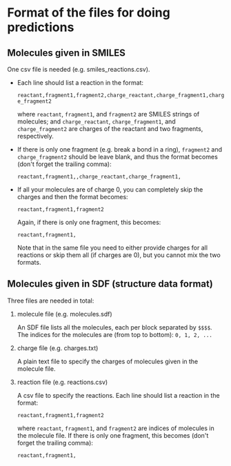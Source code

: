# Format of the files for doing predictions

## Molecules given in SMILES

One csv file is needed (e.g. smiles_reactions.csv). 

- Each line should list a reaction in the format: 

    ```reactant,fragment1,fragment2,charge_reactant,charge_fragment1,charge_fragment2```
    
    where `reactant`, `fragment1`, and `fragment2` are SMILES strings of molecules; and 
    `charge_reactant`, `charge_fragment1`, and `charge_fragment2` are charges of the
     reactant and two fragments, respectively. 
    
- If there is only one fragment (e.g. break a bond in a ring), `fragment2` and 
    `charge_fragment2` should be leave blank, and thus the format becomes 
    (don't forget the trailing comma):
    
    ```reactant,fragment1,,charge_reactant,charge_fragment1,```

- If all your molecules are of charge 0, you can completely skip the charges and then 
    the format becomes:
    
    ```reactant,fragment1,fragment2```
    
    Again, if there is only one fragment, this becomes:
    
    ```reactant,fragment1,```
    
    Note that in the same file you need to either provide charges for all reactions or
    skip them all (if charges are 0), but you cannot mix the two formats.
    
 
 ## Molecules given in SDF (structure data format)

Three files are needed in total:

1. molecule file (e.g. molecules.sdf)

    An SDF file lists all the molecules, each per block separated by `$$$$`. The
    indices for the molecules are (from top to bottom): `0, 1, 2, ...`

2. charge file (e.g. charges.txt) 

    A plain text file to specify the charges of molecules given in the molecule file. 

3. reaction file (e.g. reactions.csv) 

    A csv file to specify the reactions. Each line should list a reaction in the format: 
    
    ```reactant,fragment1,fragment2```
    
    where `reactant`, `fragment1`, and `fragment2` are indices of molecules in the
    molecule file. 
    If there is only one fragment, this becomes (don't forget the trailing comma):
    
    ```reactant,fragment1,```
    
